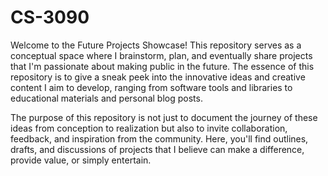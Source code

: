 # CS-3090

Welcome to the Future Projects Showcase! This repository serves as a conceptual space where I brainstorm, plan, and eventually share projects that I'm passionate about making public in the future. The essence of this repository is to give a sneak peek into the innovative ideas and creative content I aim to develop, ranging from software tools and libraries to educational materials and personal blog posts.

The purpose of this repository is not just to document the journey of these ideas from conception to realization but also to invite collaboration, feedback, and inspiration from the community. Here, you'll find outlines, drafts, and discussions of projects that I believe can make a difference, provide value, or simply entertain.
